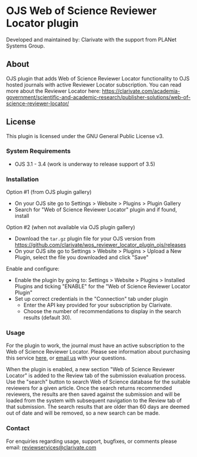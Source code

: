 # OJS Web of Science Reviewer Locator plugin
Developed and maintained by: Clarivate with the support from PLANet Systems Group.

## About
OJS plugin that adds Web of Science Reviewer Locator functionality to OJS hosted journals with active Reviewer Locator subscription.
You can read more about the Reviewer Locator here: https://clarivate.com/academia-government/scientific-and-academic-research/publisher-solutions/web-of-science-reviewer-locator/

## License
This plugin is licensed under the GNU General Public License v3.

### System Requirements
- OJS 3.1 - 3.4 (work is underway to release support of 3.5)

### Installation
Option #1 (from OJS plugin gallery)
 - On your OJS site go to Settings > Website > Plugins > Plugin Gallery
 - Search for "Web of Science Reviewer Locator" plugin and if found, install

Option #2 (when not available via OJS plugin gallery)
 - Download the `tar.gz` plugin file for your OJS version from https://github.com/clarivate/wos_reviewer_locator_plugin_ojs/releases
 - On your OJS site go to Settings > Website > Plugins > Upload a New Plugin, select the file you downloaded and click "Save"

Enable and configure:
 - Enable the plugin by going to:  Settings > Website > Plugins > Installed Plugins and ticking "ENABLE" for the "Web of Science Reviewer Locator Plugin"
 - Set up correct credentials in the "Connection" tab under plugin
   - Enter the API key provided for your subscription by Clarivate.
   - Choose the number of recommendations to display in the search results (default 30).

### Usage
For the plugin to work, the journal must have an active subscription to the Web of Science Reviewer Locator. Please see information about purchasing this service [here](https://clarivate.com/academia-government/scientific-and-academic-research/publisher-solutions/web-of-science-reviewer-locator/), or <a href="mailto:reviewservices@clarivate.com">email us</a> with your questions.


When the plugin is enabled, a new section "Web of Science Reviewer Locator" is added to the Review tab of the submission evaluation process. Use the "search" button to search Web of Science database for the suitable reviewers for a given article. Once the search returns recommended reviewers, the results are then saved against the submission and will be loaded from the system with subsequent navigation to the Review tab of that submission. The search results that are older than 60 days are deemed out of date and will be removed, so a new search can be made.

### Contact
For enquiries regarding usage, support, bugfixes, or comments please email:
reviewservices@clarivate.com
